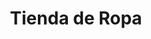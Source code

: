 ---
title: "Tienda de Ropa"
url: /ciudad-satelite/tienda-de-ropa-avenida-diego-de-portugal/
shop: Kleidung
---